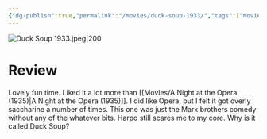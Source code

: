```yaml
---
{"dg-publish":true,"permalink":"/movies/duck-soup-1933/","tags":["movies"],"created":"2024-03-14","updated":"2025-03-13"}
---
```



![Duck Soup 1933.jpeg|200](/img/user/Attachments/Duck%20Soup%201933.jpeg)

# Review

Lovely fun time. Liked it a lot more than [[Movies/A Night at the Opera (1935)\|A Night at the Opera (1935)]]. I did like Opera, but I felt it got overly saccharine a number of times. This one was just the Marx brothers comedy without any of the whatever bits. Harpo still scares me to my core. Why is it called Duck Soup?
